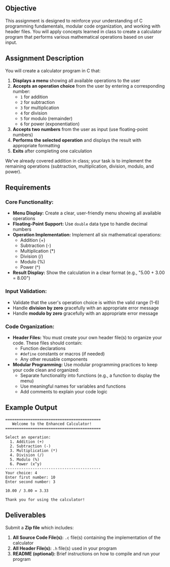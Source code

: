 ## **Objective**
This assignment is designed to reinforce your understanding of C programming fundamentals, modular code organization, and working with header files. You will apply concepts learned in class to create a calculator program that performs various mathematical operations based on user input.

## **Assignment Description**
You will create a calculator program in C that:

1. **Displays a menu** showing all available operations to the user
2. **Accepts an operation choice** from the user by entering a corresponding number:
   * `1` for addition
   * `2` for subtraction
   * `3` for multiplication
   * `4` for division
   * `5` for modulo (remainder)
   * `6` for power (exponentiation)
3. **Accepts two numbers** from the user as input (use floating-point numbers)
4. **Performs the selected operation** and displays the result with appropriate formatting
5. **Exits** after completing one calculation

We've already covered addition in class; your task is to implement the remaining operations (subtraction, multiplication, division, modulo, and power).

## **Requirements**

### **Core Functionality:**
* **Menu Display:** Create a clear, user-friendly menu showing all available operations
* **Floating-Point Support:** Use `double` data type to handle decimal numbers
* **Operation Implementation:** Implement all six mathematical operations:
  - Addition (+)
  - Subtraction (-)
  - Multiplication (*)
  - Division (/)
  - Modulo (%) 
  - Power (^) 
* **Result Display:** Show the calculation in a clear format (e.g., "5.00 + 3.00 = 8.00")

### **Input Validation:**
* Validate that the user's operation choice is within the valid range (1-6)
* Handle **division by zero** gracefully with an appropriate error message
* Handle **modulo by zero** gracefully with an appropriate error message

### **Code Organization:**
* **Header Files:** You must create your own header file(s) to organize your code. These files should contain:
  - Function declarations
  - `#define` constants or macros (if needed)
  - Any other reusable components
* **Modular Programming:** Use modular programming practices to keep your code clean and organized:
  - Separate functionality into functions (e.g., a function to display the menu)
  - Use meaningful names for variables and functions
  - Add comments to explain your code logic

## **Example Output**
```
==========================================
   Welcome to the Enhanced Calculator!   
==========================================

Select an operation:
  1. Addition (+)
  2. Subtraction (-)
  3. Multiplication (*)
  4. Division (/)
  5. Modulo (%)
  6. Power (x^y)
------------------------------------------
Your choice: 4
Enter first number: 10
Enter second number: 3

10.00 / 3.00 = 3.33

Thank you for using the calculator!
```

## **Deliverables**

Submit a **Zip file** which includes:

1. **All Source Code File(s):** `.c` file(s) containing the implementation of the calculator
2. **All Header File(s):** `.h` file(s) used in your program
3. **README (optional):** Brief instructions on how to compile and run your program

